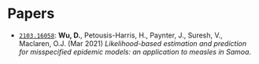 # Papers

- [`2103.16058`](./2103.16058.likelihood_based_estimation_samoa_v1.pdf): **Wu, D.**, Petousis-Harris, H., Paynter, J., Suresh, V., Maclaren, O.J. (Mar 2021) _Likelihood-based estimation and prediction for misspecified epidemic models: an application to measles in Samoa_.
